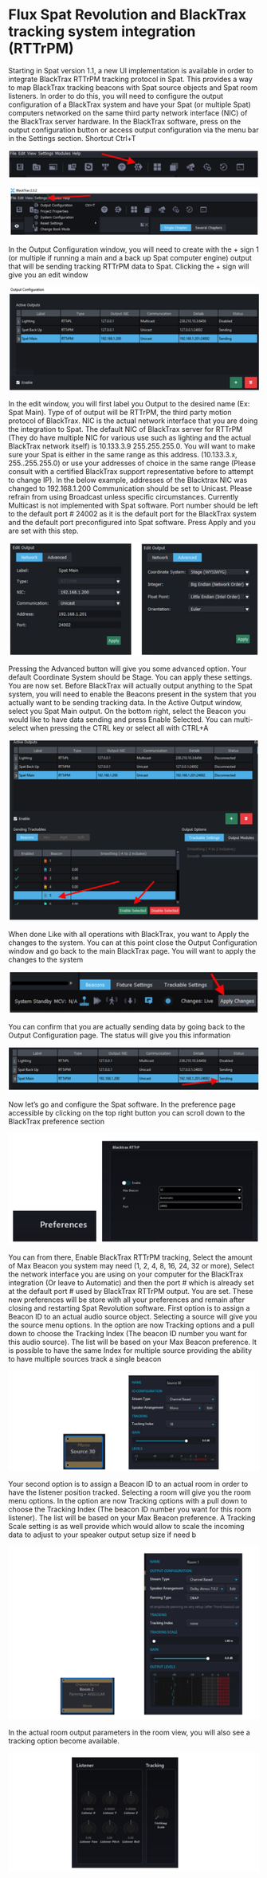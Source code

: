 # Flux Spat Revolution and BlackTrax tracking system integration (RTTrPM)

Starting in Spat version 1.1, a new UI implementation is available in order to integrate BlackTrax RTTrPM tracking protocol in Spat. This provides a way to map
BlackTrax tracking beacons with Spat source objects and Spat room listeners.
In order to do this, you will need to configure the output configuration of a
BlackTrax system and have your Spat (or multiple Spat) computers networked on
the same third party network interface (NIC) of the BlackTrax server hardware.
In the BlackTrax software, press on the output configuration button or access
output configuration via the menu bar in the Settings section. Shortcut Ctrl+T

![](../include/SpatRevolution_UserGuide_-324.jpg)

![](../include/SpatRevolution_UserGuide_-326.jpg)

In the Output Configuration window, you will need to create with the + sign 1 (or
multiple if running a main and a back up Spat computer engine) output that will be
sending tracking RTTrPM data to Spat. Clicking the + sign will give you an edit window


![](../include/SpatRevolution_UserGuide_-328.jpg)

In the edit window, you will first label you Output to the desired name (Ex: Spat
Main). Type of of output will be RTTrPM, the third party motion protocol of BlackTrax.
NIC is the actual network interface that you are doing the integration to Spat. The
default NIC of BlackTrax server for RTTrPM (They do have multiple NIC for various
use such as lighting and the actual BlackTrax network itself) is 10.133.3.9 255.255.255.0. You will want to make sure your Spat is either in the same range as
this address. (10.133.3.x, 255..255.255.0) or use your addresses of choice in the
same range (Please consult with a certified BlackTrax support representative before
to attempt to change IP).
In the below example, addresses of the Blacktrax NIC was changed to
192.168.1.200
Communication should be set to Unicast. Please refrain from using Broadcast unless specific circumstances. Currently Multicast is not implemented with Spat software.
Port number should be left to the default port # 24002 as it is the default port for
the BlackTrax system and the default port preconfigured into Spat software.
Press Apply and you are set with this step.


![](../include/SpatRevolution_UserGuide_-330.jpg)

Pressing the Advanced button will give you some advanced option. Your default
Coordinate System should be Stage. You can apply these settings.
You are now set. Before BlackTrax will actually output anything to the Spat system, you will need to enable the Beacons present in the system that you actually
want to be sending tracking data.
In the Active Output window, select you Spat Main output. On the bottom right,
select the Beacon you would like to have data sending and press Enable Selected.
You can multi-select when pressing the CTRL key or select all with CTRL+A

![](../include/SpatRevolution_UserGuide_-332.jpg)

When done Like with all operations with BlackTrax, you want to Apply the changes
to the system. You can at this point close the Output Configuration window and go
back to the main BlackTrax page. You will want to apply the changes to the system

![](../include/SpatRevolution_UserGuide_-334.jpg)

You can confirm that you are actually sending data by going back to the Output
Configuration page. The status will give you this information

![](../include/SpatRevolution_UserGuide_-336.jpg)

Now let’s go and configure the Spat software. In the preference page accessible by
clicking on the top right button you can scroll down to the BlackTrax preference
section

![](../include/SpatRevolution_UserGuide_-338.jpg)

You can from there, Enable BlackTrax RTTrPM tracking, Select the amount of Max
Beacon you system may need (1, 2, 4, 8, 16, 24, 32 or more), Select the network interface you are using on your computer for the BlackTrax integration (Or leave to
Automatic) and then the port # which is already set at the default port # used by
BlackTrax RTTrPM output.
You are set. These new preferences will be store with all your preferences and
remain after closing and restarting Spat Revolution software.
First option is to assign a Beacon ID to an actual audio source object. Selecting a
source will give you the source menu options. In the option are now Tracking options and a pull down to choose the Tracking Index (The beacon ID number you
want for this audio source). The list will be based on your Max Beacon preference.
It is possible to have the same Index for multiple source providing the ability to
have multiple sources track a single beacon

![](../include/SpatRevolution_UserGuide_-340.jpg)

Your second option is to assign a Beacon ID to an actual room in order to have the
listener position tracked. Selecting a room will give you the room menu options. In
the option are now Tracking options with a pull down to choose the Tracking Index
(The beacon ID number you want for this room listener). The list will be based on
your Max Beacon preference. A Tracking Scale setting is as well provide which
would allow to scale the incoming data to adjust to your speaker output setup size
if need b

![](../include/SpatRevolution_UserGuide_-342.jpg)

In the actual room output parameters in the room view, you will also see a tracking
option become available.

![](../include/SpatRevolution_UserGuide_-344.jpg)
